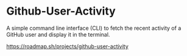 # Github-User-Activity

A simple command line interface (CLI) to fetch the recent activity of a GitHub user and display it in the terminal.

https://roadmap.sh/projects/github-user-activity
